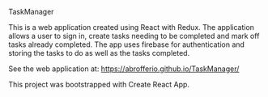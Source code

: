 TaskManager

This is a web application created using React with Redux. The application allows a user to sign in, create tasks needing to be completed and mark off tasks already completed. The app uses firebase for authentication and storing the tasks to do as well as the tasks completed.

See the web application at: https://abrofferio.github.io/TaskManager/

This project was bootstrapped with Create React App.
